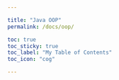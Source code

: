 ```yaml
---

title: "Java OOP"
permalink: /docs/oop/

toc: true
toc_sticky: true
toc_label: "My Table of Contents"
toc_icon: "cog"

---
```


